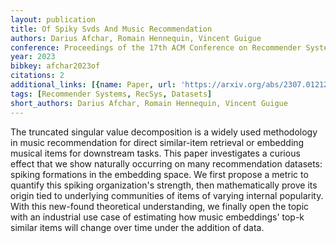 ```yaml
---
layout: publication
title: Of Spiky Svds And Music Recommendation
authors: Darius Afchar, Romain Hennequin, Vincent Guigue
conference: Proceedings of the 17th ACM Conference on Recommender Systems
year: 2023
bibkey: afchar2023of
citations: 2
additional_links: [{name: Paper, url: 'https://arxiv.org/abs/2307.01212'}]
tags: [Recommender Systems, RecSys, Datasets]
short_authors: Darius Afchar, Romain Hennequin, Vincent Guigue
---
```

The truncated singular value decomposition is a widely used methodology in
music recommendation for direct similar-item retrieval or embedding musical
items for downstream tasks. This paper investigates a curious effect that we
show naturally occurring on many recommendation datasets: spiking formations in
the embedding space. We first propose a metric to quantify this spiking
organization's strength, then mathematically prove its origin tied to
underlying communities of items of varying internal popularity. With this
new-found theoretical understanding, we finally open the topic with an
industrial use case of estimating how music embeddings' top-k similar items
will change over time under the addition of data.